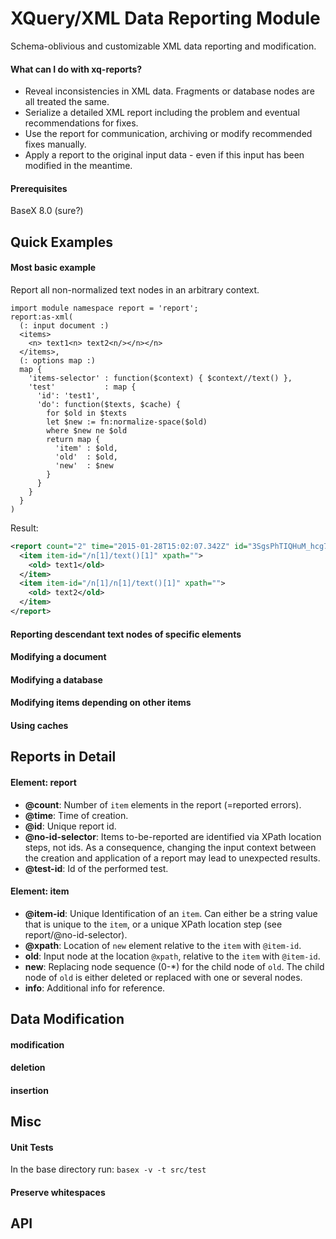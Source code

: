 # XQuery/XML  Data Reporting Module

Schema-oblivious and customizable XML data reporting and modification.

#### What can I do with xq-reports?

* Reveal inconsistencies in XML data. Fragments or database nodes are all treated the same.
* Serialize a detailed XML report including the problem and eventual recommendations for fixes.
* Use the report for communication, archiving or modify recommended fixes manually.
* Apply a report to the original input data - even if this input has been modified in the meantime.

#### Prerequisites

BaseX 8.0 (sure?)

## Quick Examples
#### Most basic example

Report all non-normalized text nodes in an arbitrary context.

```xquery
import module namespace report = 'report';
report:as-xml(
  (: input document :)
  <items>
    <n> text1<n> text2<n/></n></n>
  </items>,
  (: options map :)
  map {
    'items-selector' : function($context) { $context//text() },
    'test'           : map {
      'id': 'test1',
      'do': function($texts, $cache) {
        for $old in $texts
        let $new := fn:normalize-space($old)
        where $new ne $old
        return map {
          'item' : $old,
          'old'  : $old,
          'new'  : $new
        }
      }
    }
  }
)
```

Result:

```xml
<report count="2" time="2015-01-28T15:02:07.342Z" id="3SgsPhTIQHuM_hcg7_rEXw" no-id-selector="true" test-id="test1">
  <item item-id="/n[1]/text()[1]" xpath="">
    <old> text1</old>
  </item>
  <item item-id="/n[1]/n[1]/text()[1]" xpath="">
    <old> text2</old>
  </item>
</report>
```
#### Reporting descendant text nodes of specific elements
#### Modifying a document
#### Modifying a database
#### Modifying items depending on other items
#### Using caches

## Reports in Detail
#### Element: report
* **@count**: Number of `item` elements in the report (=reported errors).
* **@time**: Time of creation.
* **@id**: Unique report id.
* **@no-id-selector**: Items to-be-reported are identified via XPath location steps, not ids. As a consequence, changing the input context between the creation and application of a report may lead to unexpected results.
* **@test-id**: Id of the performed test.

#### Element: item
* **@item-id**: Unique Identification of an `item`. Can either be a string value that is unique to the `item`, or a unique XPath location step (see report/@no-id-selector).
* **@xpath**: Location of `new` element relative to the `item` with `@item-id`.
* **old**: Input node at the location `@xpath`, relative to the `item` with `@item-id`.
* **new**: Replacing node sequence (0-*) for the child node of `old`. The child node of `old` is either deleted or replaced with one or several nodes.
* **info**: Additional info for reference.

## Data Modification
#### modification
#### deletion
#### insertion

## Misc
#### Unit Tests
In the base directory run:
`basex -v -t src/test`
#### Preserve whitespaces

## API
